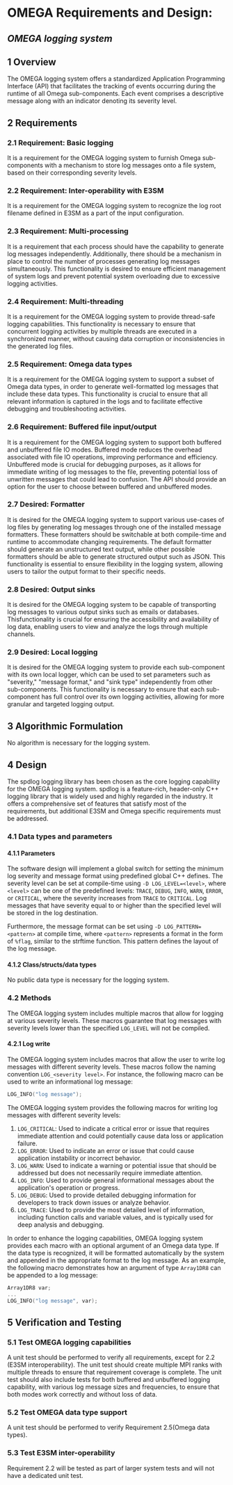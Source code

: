 <!--- Omega OMEGA logging system Requirements and Design ------------------------------------>

# OMEGA Requirements and Design:

## *OMEGA logging system*

## 1 Overview

The OMEGA logging system offers a standardized Application Programming
Interface (API) that facilitates the tracking of events occurring during
the runtime of all Omega sub-components. Each event comprises a descriptive
message along with an indicator denoting its severity level.

## 2 Requirements

### 2.1 Requirement: Basic logging

It is a requirement for the OMEGA logging system to furnish Omega
sub-components with a mechanism to store log messages onto a file system,
based on their corresponding severity levels.

### 2.2 Requirement: Inter-operability with E3SM

It is a requirement for the OMEGA logging system to recognize the log root
filename defined in E3SM as a part of the input configuration.

### 2.3 Requirement: Multi-processing

It is a requirement that each process should have the capability to generate
log messages independently. Additionally, there should be a mechanism in
place to control the number of processes generating log messages
simultaneously. This functionality is desired to ensure efficient management
of system logs and prevent potential system overloading due to excessive
logging activities.

### 2.4 Requirement: Multi-threading

It is a requirement for the OMEGA logging system to provide thread-safe
logging capabilities. This functionality is necessary to ensure that
concurrent logging activities by multiple threads are executed in
a synchronized manner, without causing data corruption or inconsistencies
in the generated log files.

### 2.5 Requirement: Omega data types

It is a requirement for the OMEGA logging system to support a subset of
Omega data types, in order to generate well-formatted log messages that
include these data types. This functionality is crucial to ensure that all
relevant information is captured in the logs and to facilitate effective
debugging and troubleshooting activities.

### 2.6 Requirement: Buffered file input/output

It is a requirement for the OMEGA logging system to support both buffered
and unbuffered file IO modes. Buffered mode reduces the overhead associated
with file IO operations, improving performance and efficiency. Unbuffered mode
is crucial for debugging purposes, as it allows for immediate writing of log
messages to the file, preventing potential loss of unwritten messages that
could lead to confusion. The API should provide an option for the user to
choose between buffered and unbuffered modes.

### 2.7 Desired: Formatter

It is desired for the OMEGA logging system to support various use-cases of log
files by generating log messages through one of the installed message
formatters. These formatters should be switchable at both compile-time and
runtime to accommodate changing requirements. The default formatter should
generate an unstructured text output, while other possible formatters should
be able to generate structured output such as JSON. This functionality is
essential to ensure flexibility in the logging system, allowing users to
tailor the output format to their specific needs.

### 2.8 Desired: Output sinks

It is desired for the OMEGA logging system to be capable of transporting log
messages to various output sinks such as emails or databases. Thisfunctionality
is crucial for ensuring the accessibility and availability of log data, enabling
users to view and analyze the logs through multiple channels.

### 2.9 Desired: Local logging

It is desired for the OMEGA logging system to provide each sub-component with
its own local logger, which can be used to set parameters such as "severity,"
"message format," and "sink type" independently from other sub-components. This
functionality is necessary to ensure that each sub-component has full control
over its own logging activities, allowing for more granular and targeted logging
output.

## 3 Algorithmic Formulation

No algorithm is necessary for the logging system.

## 4 Design

The spdlog logging library has been chosen as the core logging capability for
the OMEGA logging system. spdlog is a feature-rich, header-only C++ logging
library that is widely used and highly regarded in the industry. It offers
a comprehensive set of features that satisfy most of the requirements, but
additional E3SM and Omega specific requirements must be addressed.

### 4.1 Data types and parameters

#### 4.1.1 Parameters 

The software design will implement a global switch for setting the minimum log
severity and message format using predefined global C++ defines. The severity
level can be set at compile-time using `-D LOG_LEVEL=<level>`, where `<level>`
can be one of the predefined levels: `TRACE`, `DEBUG`, `INFO`, `WARN`, `ERROR`,
or `CRITICAL`, where the severity increases from `TRACE` to `CRITICAL`. Log
messages that have severity equal to or higher than the specified level will be
stored in the log destination.

Furthermore, the message format can be set using `-D LOG_PATTERN=<pattern>` at
compile time, where `<pattern>` represents a format in the form of `%flag`,
similar to the strftime function. This pattern defines the layout of the log
message.

#### 4.1.2 Class/structs/data types

No public data type is necessary for the logging system.

### 4.2 Methods

The OMEGA logging system includes multiple macros that allow for logging at
various severity levels. These macros guarantee that log messages with severity
levels lower than the specified `LOG_LEVEL` will not be compiled.

#### 4.2.1 Log write

The OMEGA logging system includes macros that allow the user to write log
messages with different severity levels. These macros follow the naming
convention `LOG_<severity level>`. For instance, the following macro can be
used to write an informational log message:

```c++
LOG_INFO("log message");
```
The OMEGA logging system provides the following macros for writing log messages
with different severity levels:

1. `LOG_CRITICAL`: Used to indicate a critical error or issue that requires
   immediate attention and could potentially cause data loss or application
   failure.
2. `LOG_ERROR`: Used to indicate an error or issue that could cause
   application instability or incorrect behavior.
3. `LOG_WARN`: Used to indicate a warning or potential issue that should be
   addressed but does not necessarily require immediate attention.
4. `LOG_INFO`: Used to provide general informational messages about the 
   application's operation or progress.
5. `LOG_DEBUG`: Used to provide detailed debugging information for
   developers to track down issues or analyze behavior.
6. `LOG_TRACE`: Used to provide the most detailed level of information,
   including function calls and variable values, and is typically used for deep
   analysis and debugging.

In order to enhance the logging capabilities, OMEGA logging system provides
each macro with an optional argument of an Omega data type. If the data type
is recognized, it will be formatted automatically by the system and appended in
the appropriate format to the log message. As an example, the following macro
demonstrates how an argument of type `Array1DR8` can be appended to a log
message:

```c++
Array1DR8 var;
...
LOG_INFO("log message", var);
```

## 5 Verification and Testing

### 5.1 Test OMEGA logging capabilities

A unit test should be performed to verify all requirements, except for 2.2
(E3SM interoperability). The unit test should create multiple MPI ranks with
multiple threads to ensure that requirement coverage is complete. The unit
test should also include tests for both buffered and unbuffered logging
capability, with various log message sizes and frequencies, to ensure that both
modes work correctly and without loss of data.

### 5.2 Test OMEGA data type support

A unit test should be performed to verify Requirement 2.5(Omega data types).

### 5.3 Test E3SM inter-operability

Requirement 2.2 will be tested as part of larger system tests and will not have
a dedicated unit test.
